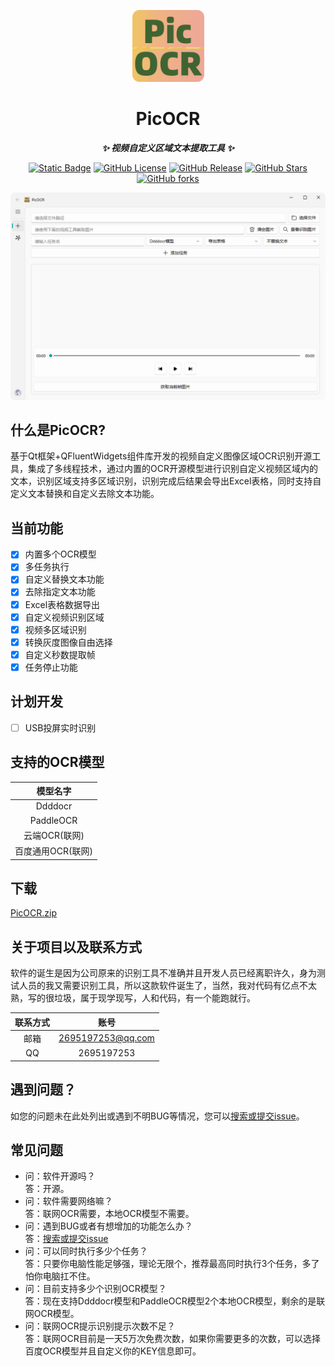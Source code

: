 <p align="center">
  <a href="https://github.com/hzh888/picocr"><img src="https://raw.githubusercontent.com/hzh888/picocr/main/resource/logo.png" alt="picocr" width="115" /></a>
</p>

<div align="center">

# PicOCR

***✨ 视频自定义区域文本提取工具 ✨***</div>
<p align="center">
  <a href="https://github.com/hzh888/picocr"><img alt="Static Badge" src="https://img.shields.io/badge/Python-3.10-8A2BE2?style=flat"></a>
  <a href="https://github.com/hzh888/picocr"><img alt="GitHub License" src="https://img.shields.io/github/license/hzh888/picocr"></a>
  <a href="https://github.com/hzh888/picocr/releases"><img alt="GitHub Release" src="https://img.shields.io/github/v/release/hzh888/picocr?style=flat&color=32CD32"></a>
  <a href="https://github.com/hzh888/picocr"><img alt="GitHub Stars" src="https://img.shields.io/github/stars/hzh888/picocr?style=flat"></a>
  <a href="https://github.com/hzh888/picocr"><img alt="GitHub forks" src="https://img.shields.io/github/forks/hzh888/picocr?style=flat"></a>
</p>

<a href="https://github.com/hzh888/picocr"><img src="https://raw.githubusercontent.com/hzh888/picocr/main/resource/tool.png" alt="picocr"></a>

## 什么是PicOCR?
基于Qt框架+QFluentWidgets组件库开发的视频自定义图像区域OCR识别开源工具，集成了多线程技术，通过内置的OCR开源模型进行识别自定义视频区域内的文本，识别区域支持多区域识别，识别完成后结果会导出Excel表格，同时支持自定义文本替换和自定义去除文本功能。

## 当前功能
- [x] 内置多个OCR模型
- [x] 多任务执行
- [x] 自定义替换文本功能
- [x] 去除指定文本功能
- [x] Excel表格数据导出
- [x] 自定义视频识别区域
- [x] 视频多区域识别
- [x] 转换灰度图像自由选择
- [x] 自定义秒数提取帧
- [x] 任务停止功能

## 计划开发
- [ ] USB投屏实时识别

## 支持的OCR模型
|      模型名字      |
|:--------------:|
|    Ddddocr     |
|   PaddleOCR    | 
|   云端OCR(联网)    | 
| 百度通用OCR(联网) |

## 下载
[PicOCR.zip](https://github.com/hzh888/picocr/releases/)

## 关于项目以及联系方式
软件的诞生是因为公司原来的识别工具不准确并且开发人员已经离职许久，身为测试人员的我又需要识别工具，所以这款软件诞生了，当然，我对代码有亿点不太熟，写的很垃圾，属于现学现写，人和代码，有一个能跑就行。

| 联系方式 | 账号 |
| :-----: | :-----: |
| 邮箱 | 2695197253@qq.com |
| QQ | 2695197253 |

## 遇到问题？
如您的问题未在此处列出或遇到不明BUG等情况，您可以[搜索或提交issue](https://github.com/hzh888/picocr/issues)。

## 常见问题
- 问：软件开源吗？  
  答：开源。
- 问：软件需要网络嘛？  
  答：联网OCR需要，本地OCR模型不需要。
- 问：遇到BUG或者有想增加的功能怎么办？  
  答：[搜索或提交issue](https://github.com/hzh888/picocr/issues)
- 问：可以同时执行多少个任务？   
  答：只要你电脑性能足够强，理论无限个，推荐最高同时执行3个任务，多了怕你电脑扛不住。
- 问：目前支持多少个识别OCR模型？   
  答：现在支持Ddddocr模型和PaddleOCR模型2个本地OCR模型，剩余的是联网OCR模型。
- 问：联网OCR提示识别提示次数不足？   
  答：联网OCR目前是一天5万次免费次数，如果你需要更多的次数，可以选择百度OCR模型并且自定义你的KEY信息即可。
